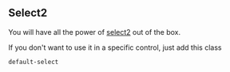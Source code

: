 ## Select2

You will have all the power of [select2](http://ivaynberg.github.io/select2/) out of the box.

If you don't want to use it in a specific control, just add this class

```
default-select
```
